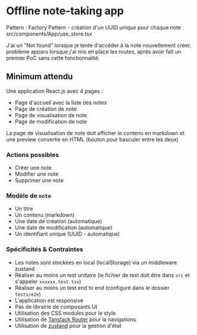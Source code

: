 # Offline note-taking app
Pattern : Factory Pattern - création d'un UUID unique pour chaque note
src/components/App/use_store.tsx

J'ai un "Not found" lorsque je tente d'accéder à la note nouvellement créer, problème apparu lorsque j'ai mis en place les routes, après avoir fait un premier PoC sans cette fonctionnalité.

## Minimum attendu

Une application React.js avec 4 pages :

- Page d'accueil avec la liste des notes
- Page de création de note
- Page de visualisation de note
- Page de modification de note

La page de visualisation de note doit afficher le contenu en markdown et une preview convertie en HTML (bouton pour basculer entre les deux)

### Actions possibles

- Créer une note
- Modifier une note
- Supprimer une note

### Modèle de `note`

- Un titre
- Un contenu (markdown)
- Une date de création (automatique)
- Une date de modification (automatique)
- Un identifiant unique (UUID - automatique)

### Spécificités & Contraintes
- Les notes sont stockées en local (localStorage) via un middleware zustand
- Réaliser au moins un test unitaire (le fichier de test doit être dans `src` et s'appeler `xxxxxx.test.tsx`)
- Réaliser au moins un test end to end (configuré dans le dossier `tests/e2e`)
- L'application est responsive
- Pas de librairie de composants UI
- Utilisation des CSS modules pour le style
- Utilisation de [Tanstack Router](https://tanstack.com/router/latest/docs/framework/react/overview) pour la navigations
- Utilisation de [zustand](https://docs.pmnd.rs/zustand/getting-started/introduction) pour la gestion d'état

